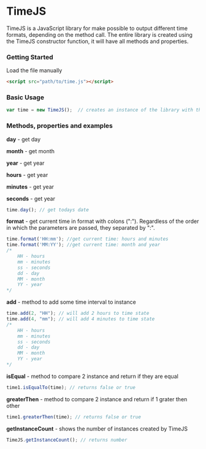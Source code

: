 # TimeJS
TimeJS is a JavaScript library for make possible to output different time formats, depending on the method call. The entire library is created using the TimeJS constructor function, it will have all methods and properties.

### Getting Started
Load the file manually
```html
<script src="path/to/time.js"></script>
```
### Basic Usage
```js
var time = new TimeJS();  // creates an instance of the library with the current date
```
### Methods, properties and examples


**day** - get day

**month** - get month

**year** - get year

**hours** - get year

**minutes** - get year

**seconds** - get year
```js
time.day(); // get todays date
```

**format** - get current time in format with colons (":"). Regardless of the order in which the parameters are passed, they separated by ":".
```js
time.format('HH:mm'); //get current time: hours and minutes
time.format('MM:YY'); //get current time: month and year
/*
    HH - hours
    mm - minutes
    ss - seconds
    dd - day
    MM - month
    YY - year
*/
```

**add** - method to add some time interval to instance 
```js
time.add(2, "HH"); // will add 2 hours to time state
time.add(4, "mm"); // will add 4 minutes to time state
/*
    HH - hours
    mm - minutes
    ss - seconds
    dd - day
    MM - month
    YY - year
*/
```

**isEqual** -  method to compare 2 instance and return if they are equal
```js
time1.isEqualTo(time); // returns false or true
```

**greaterThen** -  method to compare 2 instance and return if 1 grater then other
```js
time1.greaterThen(time); // returns false or true
```

**getInstanceCount** - shows the number of instances created by TimeJS
```js
TimeJS.getInstanceCount(); // returns number
```
